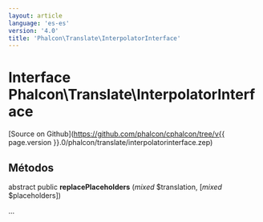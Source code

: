 ```yaml
---
layout: article
language: 'es-es'
version: '4.0'
title: 'Phalcon\Translate\InterpolatorInterface'
---
```

# Interface **Phalcon\Translate\InterpolatorInterface**

[Source on Github](https://github.com/phalcon/cphalcon/tree/v{{ page.version }}.0/phalcon/translate/interpolatorinterface.zep)

## Métodos

abstract public **replacePlaceholders** (*mixed* $translation, [*mixed* $placeholders])

...